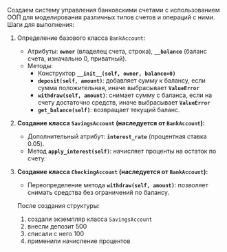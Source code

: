 Создаем систему управления банковскими счетами с использованием ООП для моделирования различных типов счетов и операций с ними.
Шаги для выполнения:
1. Определение базового класса `BankAccount`:
    - Атрибуты: **`owner`** (владелец счета, строка), **`__balance`** (баланс счета, изначально 0, приватный).
    - Методы:
        - Конструктор **`__init__(self, owner, balance=0)`**
        - **`deposit(self, amount)`**: добавляет сумму к балансу, если сумма положительная, иначе выбрасывает **`ValueError`**
        - **`withdraw(self, amount)`**: снимает сумму с баланса, если на счету достаточно средств, иначе выбрасывает **`ValueError`**
        - **`get_balance(self)`**: возвращает текущий баланс.
2. **Создание класса `SavingsAccount` (наследуется от `BankAccount`):**
    - Дополнительный атрибут: **`interest_rate`** (процентная ставка 0.05).
    - Метод **`apply_interest(self)`**: начисляет проценты на остаток по счету.
3. **Создание класса `CheckingAccount` (наследуется от `BankAccount`):**
    - Переопределение метода **`withdraw(self, amount)`**: позволяет снимать средства без ограничений по балансу.
    
    После создания структуры:
    
    1. создали экземпляр класса `SavingsAccount`
    2. внесли депозит 500
    3. списали с него 100
    4. применили начисление процентов
